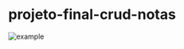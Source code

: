# projeto-final-crud-notas

![example](https://user-images.githubusercontent.com/121051849/229112600-511743e1-4c15-40cf-83e2-6d2852129482.gif)
